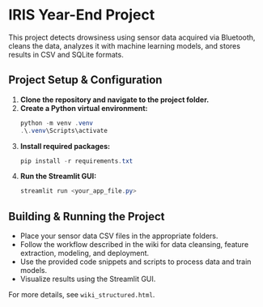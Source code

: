 # IRIS Year-End Project

This project detects drowsiness using sensor data acquired via Bluetooth, cleans the data, analyzes it with machine learning models, and stores results in CSV and SQLite formats.

## Project Setup & Configuration

1. **Clone the repository and navigate to the project folder.**
2. **Create a Python virtual environment:**
	```powershell
	python -m venv .venv
	.\.venv\Scripts\activate
	```
3. **Install required packages:**
	```powershell
	pip install -r requirements.txt
	```
4. **Run the Streamlit GUI:**
	```powershell
	streamlit run <your_app_file.py>
	```

## Building & Running the Project

- Place your sensor data CSV files in the appropriate folders.
- Follow the workflow described in the wiki for data cleansing, feature extraction, modeling, and deployment.
- Use the provided code snippets and scripts to process data and train models.
- Visualize results using the Streamlit GUI.

For more details, see `wiki_structured.html`.
